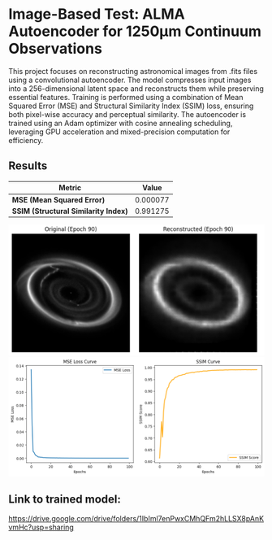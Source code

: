 # Image-Based Test: ALMA Autoencoder for 1250μm Continuum Observations

This project focuses on reconstructing astronomical images from .fits files using a convolutional autoencoder. The model compresses input images into a 256-dimensional latent space and reconstructs them while preserving essential features. Training is performed using a combination of Mean Squared Error (MSE) and Structural Similarity Index (SSIM) loss, ensuring both pixel-wise accuracy and perceptual similarity. The autoencoder is trained using an Adam optimizer with cosine annealing scheduling, leveraging GPU acceleration and mixed-precision computation for efficiency.

## Results

| Metric | Value    |
|--------|---------|
| **MSE (Mean Squared Error)** | 0.000077  |
| **SSIM (Structural Similarity Index)** | 0.991275  |

![alt text](epoch90.png)
![alt text](mse-ssim.png)

## Link to trained model:
https://drive.google.com/drive/folders/1IbIml7enPwxCMhQFm2hLLSX8pAnKvmHc?usp=sharing